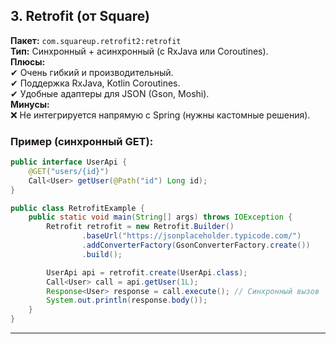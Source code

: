 ## **3. Retrofit (от Square)**

**Пакет:** `com.squareup.retrofit2:retrofit`  
**Тип:** Синхронный + асинхронный (с RxJava или Coroutines).  
**Плюсы:**  
✔ Очень гибкий и производительный.  
✔ Поддержка RxJava, Kotlin Coroutines.  
✔ Удобные адаптеры для JSON (Gson, Moshi).  
**Минусы:**  
❌ Не интегрируется напрямую с Spring (нужны кастомные решения).

### Пример (синхронный GET):
```java
public interface UserApi {
    @GET("users/{id}")
    Call<User> getUser(@Path("id") Long id);
}

public class RetrofitExample {
    public static void main(String[] args) throws IOException {
        Retrofit retrofit = new Retrofit.Builder()
                .baseUrl("https://jsonplaceholder.typicode.com/")
                .addConverterFactory(GsonConverterFactory.create())
                .build();

        UserApi api = retrofit.create(UserApi.class);
        Call<User> call = api.getUser(1L);
        Response<User> response = call.execute(); // Синхронный вызов
        System.out.println(response.body());
    }
}
```

---
